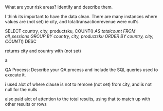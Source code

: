 What are your risk areas? Identify and describe them.

I think its important to have the data clean.
There are many instances where values are (not set) ie city, and totaltransactionrevenue were null's

SELECT
            country, city, productsku, COUNT(*) AS totalcount
        FROM all_sessions
        GROUP BY country, city, productsku
        ORDER BY country, city, COUNT(*) DESC

returns city and country with (not set)

a


QA Process:
Describe your QA process and include the SQL queries used to execute it.

i used alot of where clause is not to remove (not set) from city, and is not null for the nulls

also paid alot of attention to the total results, using that to match up with other results or rows

